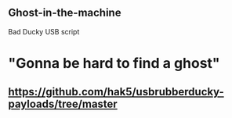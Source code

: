 ## Ghost-in-the-machine
Bad Ducky USB script 

# "Gonna be hard to find a ghost"

## https://github.com/hak5/usbrubberducky-payloads/tree/master
